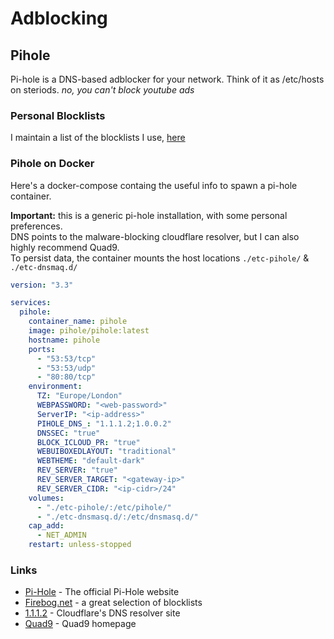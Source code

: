# Adblocking

## Pihole

Pi-hole is a DNS-based adblocker for your network. Think of it as /etc/hosts on steriods.
*no, you can't block youtube ads*

### Personal Blocklists

I maintain a list of the blocklists I use, [here](https://github.com/dark-coffee/keylime)

### Pihole on Docker

Here's a docker-compose containg the useful info to spawn a pi-hole container.

**Important:** this is a generic pi-hole installation, with some personal preferences.  
DNS points to the malware-blocking cloudflare resolver, but I can also highly recommend Quad9.  
To persist data, the container mounts the host locations `./etc-pihole/` &  `./etc-dnsmaq.d/`

```yml
version: "3.3"

services:
  pihole:
    container_name: pihole
    image: pihole/pihole:latest
    hostname: pihole
    ports:
      - "53:53/tcp"
      - "53:53/udp"
      - "80:80/tcp"
    environment:
      TZ: "Europe/London"
      WEBPASSWORD: "<web-password>"
      ServerIP: "<ip-address>"
      PIHOLE_DNS_: "1.1.1.2;1.0.0.2"
      DNSSEC: "true"
      BLOCK_ICLOUD_PR: "true"
      WEBUIBOXEDLAYOUT: "traditional"
      WEBTHEME: "default-dark"
      REV_SERVER: "true"
      REV_SERVER_TARGET: "<gateway-ip>"
      REV_SERVER_CIDR: "<ip-cidr>/24"
    volumes:
      - "./etc-pihole/:/etc/pihole/"
      - "./etc-dnsmasq.d/:/etc/dnsmasq.d/"
    cap_add:
      - NET_ADMIN
    restart: unless-stopped

```

### Links

* [Pi-Hole](https://pi-hole.net) - The official Pi-Hole website
* [Firebog.net](https://firebog.net) - a great selection of blocklists
* [1.1.1.2](https://one.one.one.one/family/) - Cloudflare's DNS resolver site
* [Quad9](https://www.quad9.net) - Quad9 homepage
